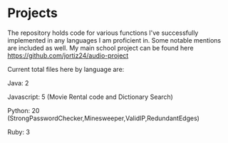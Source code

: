 # Projects

The repository holds code for various functions I've successfully implemented in any languages I am proficient in.
Some notable mentions are included as well. My main school project can be found here https://github.com/jortiz24/audio-project


Current total files here by language are:

Java: 2

Javascript: 5 (Movie Rental code and Dictionary Search)

Python: 20 (StrongPasswordChecker,Minesweeper,ValidIP,RedundantEdges) 

Ruby: 3

